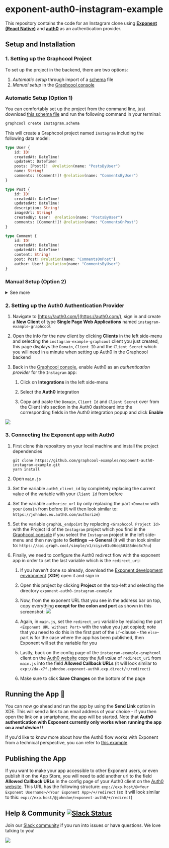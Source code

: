 # exponent-auth0-instagram-example

This repository contains the code for an Instagram clone using [**Exponent (React Native)**](https://docs.getexponent.com/versions/v14.0.0/index.html) and [**auth0**](https://auth0.com/) as an authentication provider. 


## Setup and Installation

### 1. Setting up the Graphcool Project

To set up the project in the backend, there are two options:

1. _Automatic setup_ through import of a [schema](https://www.graph.cool/docs/reference/platform/data-schema-ahwoh2fohj) file
2. _Manual setup_ in the [Graphcool console](https://console.graph.cool)

###  Automatic Setup (Option 1)

You can comfortably set up the project from the command line, just download [this schema file](https://raw.githubusercontent.com/graphcool-examples/exponent-auth0-instagram-example/master/Instagram.schema) and run the following command in your terminal:

```sh
graphcool create Instagram.schema
```

This will create a Graphcool project named `Instagram` including the following data model:

```graphql
type User {
	id: ID!
	createdAt: DateTime!
	updateAt: DateTime!
	posts: [Post!]!  @relation(name: "PostsByUser")
	name: String!
	comments: [Comment!]! @relation(name: "CommentsByUser")
}

type Post {
	id: ID!
	createdAt: DateTime!
	updatedAt: DateTime!
	description: String!
	imageUrl: String!
	createdBy: User!  @relation(name: "PostsByUser")
	comments: [Comment!]! @relation(name: "CommentsOnPost")
}

type Comment {
	id: ID!
	createdAt: DateTime!
	updatedAt: DateTime!
	content: String!
	post: Post! @relation(name: "CommentsOnPost")
	author: User! @relation(name: "CommentsByUser")
}
```


### Manual Setup (Option 2)
		
<details>
 <summary>See more</summary>
 
Alternatively, you can create the project and the data model by hand. Follow these steps in order to do so:

#### Creating the Graphcool Project

In the [Graphcool console](https://console.graph.cool), create a new project and call it `Instagram`

#### Creating the Data Model

1. Create the following _models_ in the [Graphcool console](https://console.graph.cool):
	1. A _model_ called `Post` with _fields_ `description` and `imageUrl`, both of type `String`
	2. A _model_ called `Comment` with _field_ `content` of type `String`

2. Create the following _relations_:
	1. A _relation_ called `PostsByUser` that looks as follows:
		![](http://i.imgur.com/V0ssAAX.png)

	2. A _relation_ called `CommentsOnPost` that looks as follows:
	    ![](http://i.imgur.com/OTKM5u9.png)
	    
	3. A _relation_ called `CommentsByUser` that looks as follows:
	    ![](http://imgur.com/csixC3B.png)

</details>

	    
	    
### 2. Setting up the Auth0 Authentication Provider

1. Navigate to [https://auth0.com/](https://auth0.com/), sign in and create a **New Client** of type **Single Page Web Applications** named `instagram-example-graphcool`

2. Open the info for the new client by clicking **Clients** in the left side-menu and selecting the `instagram-example-graphcool` client you just created, this page displays the `Domain`, `Client ID` and the `Client Secret` which you will need in a minute when setting up Auth0 in the Graphcool backend

3. Back in the [Graphcool console](https://console.graph.cool), enable Auth0 as an _authentication provider_ for the `Instagram` app:
	1. Click on **Integrations** in the left side-menu

	2. Select the **Auth0** integration

	3. Copy and paste the `Domain`, `Client Id` and `Client Secret` over from the Client info section in the Auth0 dashboard into the corresponding fields in the Auth0 integration popup and click **Enable**

![](http://imgur.com/jUD7sHQ.png)


### 3. Connecting the Exponent app with Auth0

1. First clone this repository on your local machine and install the project dependencies 
 
	```
	git clone https://github.com/graphcool-examples/exponent-auth0-instagram-example.git
	yarn install
	```

2. Open `main.js` 

3. Set the variable `auth0_client_id` by completely replacing the current value of the variable with your `Client Id` from before 

4. Set the variable `authorize_url` by only replacing the part `<Domain>` with your `Domain` from before (it will then look similar to: `https://johndoe.eu.auth0.com/authorize`)

5. Set the variable `graphQL_endpoint` by replacing `<Graphcool Project Id>` with the Project Id of the `Instagram` project which you find in the [Graphcool console](https://console.graph.cool) if you select the `Instagram` project in the left side-menu and then navigate to **Settings --> General** (it will then look similar to: `https://api.graph.cool/simple/v1/ciyzv01u06cq60185dno8c7nu`)

6. Finally, we need to configure the Auth0 redirect flow with the exponent app in order to set the last variable which is the `redirect_uri`:

   1. If you haven't done so already, download the [Exponent development environment](https://docs.getexponent.com/versions/v14.0.0/introduction/installation.html) (**XDE**) open it and sign in
  
   2. Open this project by clicking **Project** on the top-left and selecting the directory `exponent-auth0-instagram-example`

   3. Now, from the exponent URL that you see in the address bar on top, copy everything **except for the colon and port** as shown in this screenshot:
  	 ![](http://i.imgur.com/8f0qPdg.png)
  	
  	4. Again, in `main.js`, set the `redirect_uri` variable by replacing the part `<Exponent URL without Port>` with the value you just copied; note that you need to do this in the first part of the `if`-clause - the `else`-part is for the case where the app has been published, then Exponent will set the variable for you 
  
  	5. Lastly, back on the config page of the `instagram-example-graphcool` client on the [Auth0 website](https://manage.auth0.com/#/clients) copy the _full value_ of `redirect_uri` from `main.js` into the field **Allowed Callback URLs** (it will look similar to `exp://da-x7f.johndoe.exponent-auth0.exp.direct/+/redirect`)
  
  	6. Make sure to click **Save Changes** on the bottom of the page


## Running the App 🚀

You can now go ahead and run the app by using the **Send Link** option in XDE. This will send a link to an email address of your choice - if you then open the link on a smartphone, the app will be started. Note that **Auth0 authentication with Exponent currently only works when running the app on a _real device_ !!** 

If you'd like to know more about how the Auth0 flow works with Exponent from a technical perspective, you can refer to [this example](https://github.com/AppAndFlow/exponent-auth0-example).


## Publishing the App

If you want to make your app accessible to other Exponent users, or even publish it on the App Store, you will need to add another url to the field **Allowed Callback URLs** in the config page of your Auth0 client on the [Auth0 website](https://manage.auth0.com/#/clients). This URL has the following structure: `exp://exp.host/@<Your Exponent Username>/<Your Exponent App>/+/redirect` (so it will look similar to this: `exp://exp.host/@johndoe/exponent-auth0/+/redirect`)


## Help & Community [![Slack Status](https://slack.graph.cool/badge.svg)](https://slack.graph.cool)

Join our [Slack community](http://slack.graph.cool/) if you run into issues or have questions. We love talking to you!

![](http://i.imgur.com/5RHR6Ku.png)








